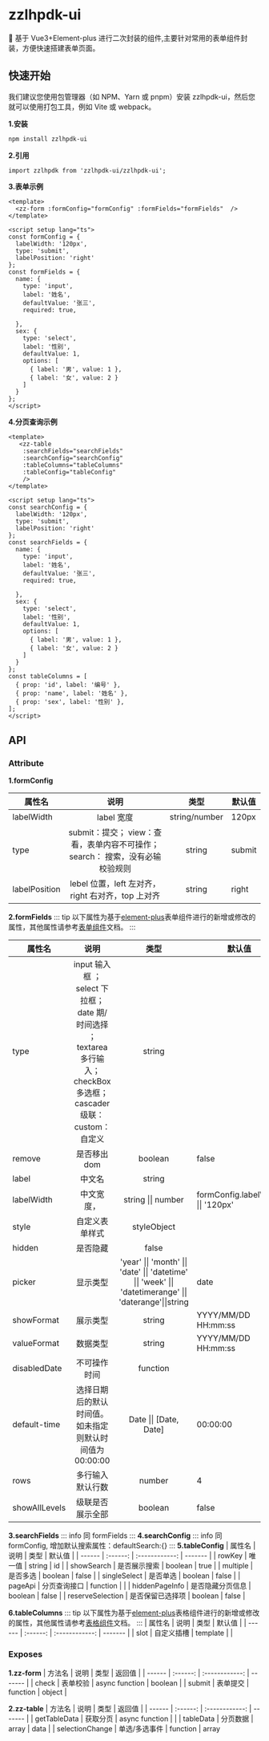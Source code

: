 # zzlhpdk-ui

 :100:
基于 Vue3+Element-plus 进行二次封装的组件,主要针对常用的表单组件封装，方便快速搭建表单页面。

## 快速开始

我们建议您使用包管理器（如 NPM、Yarn 或 pnpm）安装 zzlhpdk-ui，然后您就可以使用打包工具，例如 Vite 或 webpack。

**1.安装**

```md
npm install zzlhpdk-ui
```

**2.引用**

```js{4}
import zzlhpdk from 'zzlhpdk-ui/zzlhpdk-ui';
```

**3.表单示例**

```js{4}
<template>
  <zz-form :formConfig="formConfig" :formFields="formFields"  />
</template>

<script setup lang="ts">
const formConfig = {
  labelWidth: '120px',
  type: 'submit',
  labelPosition: 'right'
};
const formFields = {
  name: {
    type: 'input',
    label: '姓名',
    defaultValue: '张三',
    required: true,

  },
  sex: {
    type: 'select',
    label: '性别',
    defaultValue: 1,
    options: [
      { label: '男', value: 1 },
      { label: '女', value: 2 }
    ]
  }
};
</script>

```

**4.分页查询示例**

```js{4}
<template>
   <zz-table
    :searchFields="searchFields"
    :searchConfig="searchConfig"
    :tableColumns="tableColumns"
    :tableConfig="tableConfig"
    />
</template>

<script setup lang="ts">
const searchConfig = {
  labelWidth: '120px',
  type: 'submit',
  labelPosition: 'right'
};
const searchFields = {
  name: {
    type: 'input',
    label: '姓名',
    defaultValue: '张三',
    required: true,

  },
  sex: {
    type: 'select',
    label: '性别',
    defaultValue: 1,
    options: [
      { label: '男', value: 1 },
      { label: '女', value: 2 }
    ]
  }
};
const tableColumns = [
  { prop: 'id', label: '编号' },
  { prop: 'name', label: '姓名' },
  { prop: 'sex', label: '性别' },
];
</script>

```

## API

### Attribute

**1.formConfig**

| 属性名        |                                     说明                                      |     类型      | 默认值 |
| ------------- | :---------------------------------------------------------------------------: | :-----------: | ------ |
| labelWidth    |                                  label 宽度                                   | string/number | 120px  |
| type          | submit：提交； view：查看，表单内容不可操作； search： 搜索，没有必输校验规则 |    string     | submit |
| labelPosition |               lebel 位置，left 左对齐，right 右对齐，top 上对齐               |    string     | right  |

**2.formFields**
::: tip
以下属性为基于[element-plus](https://element-plus.org/zh-CN/)表单组件进行的新增或修改的属性，其他属性请参考[表单组件](https://element-plus.org/zh-CN/component/form.html)文档。
:::

| 属性名        |                                                         说明                                                         |                                                                                类型                                                                                 | 默认值                                     |
| ------------- | :------------------------------------------------------------------------------------------------------------------: | :-----------------------------------------------------------------------------------------------------------------------------------------------------------------: | ------------------------------------------ |
| type          | input 输入框 ；select 下拉框； date 期/时间选择 ；textarea 多行输入；checkBox 多选框； cascader 级联：custom：自定义 |                                                                               string                                                                                |                                            |
| remove        |                                                     是否移出 dom                                                     |                                                                               boolean                                                                               | false                                      |
| label         |                                                        中文名                                                        |                                                                               string                                                                                |                                            |
| labelWidth    |                                                      中文宽度，                                                      |                                                                     string &#124;&#124; number                                                                      | formConfig.labelWidth &#124;&#124; '120px' |
| style         |                                                    自定义表单样式                                                    |                                                                             styleObject                                                                             |                                            |
| hidden        |                                                       是否隐藏                                                       |                                                                                false                                                                                |                                            |
| picker        |                                                       显示类型                                                       | 'year' &#124;&#124; 'month' &#124;&#124; 'date' &#124;&#124; 'datetime' &#124;&#124; 'week' &#124;&#124; 'datetimerange' &#124;&#124; 'daterange'&#124;&#124;string | date                                       |
| showFormat    |                                                       展示类型                                                       |                                                                               string                                                                                | YYYY/MM/DD HH:mm:ss                        |
| valueFormat   |                                                       数据类型                                                       |                                                                               string                                                                                | YYYY/MM/DD HH:mm:ss                        |
| disabledDate  |                                                     不可操作时间                                                     |                                                                              function                                                                               |                                            |
| default-time  |                               选择日期后的默认时间值。 如未指定则默认时间值为 00:00:00                               |                                                                   Date &#124;&#124; [Date, Date]                                                                    | 00:00:00                                   |
| rows          |                                                   多行输入默认行数                                                   |                                                                               number                                                                                | 4                                          |
| showAllLevels |                                                   级联是否展示全部                                                   |                                                                               boolean                                                                               | false                                      |

**3.searchFields**
::: info
同 formFields
:::
**4.searchConfig**
::: info
同 formConfig, 增加默认搜索属性：defaultSearch:{}
:::
**5.tableConfig**
| 属性名 | 说明 | 类型 | 默认值 |
| ------ | :------: | :------------: | ------- |
| rowKey | 唯一值 | string | id |
| showSearch | 是否展示搜索 | boolean | true |
| multiple | 是否多选 | boolean | false |
| singleSelect | 是否单选 | boolean | false |
| pageApi | 分页查询接口 | function | |
| hiddenPageInfo | 是否隐藏分页信息 | boolean | false |
| reserveSelection | 是否保留已选择项 | boolean | false |

**6.tableColumns**
::: tip
以下属性为基于[element-plus](https://element-plus.org/zh-CN/)表格组件进行的新增或修改的属性，其他属性请参考[表格组件](https://element-plus.org/zh-CN/component/table.html)文档。
:::
| 属性名 | 说明 | 类型 | 默认值 |
| ------ | :------: | :------------: | ------- |
| slot | 自定义插槽 | template | |

### Exposes

**1.zz-form**
| 方法名 | 说明 | 类型 | 返回值 |
| ------ | :------: | :------------: | ------- |
| check | 表单校验 | async function | boolean |
| submit | 表单提交 | function | object |

**2.zz-table**
| 方法名 | 说明 | 类型 | 返回值 |
| ------ | :------: | :------------: | ------- |
| getTableData | 获取分页 | async function | |
| tableData | 分页数据 | array | data |
| selectionChange | 单选/多选事件 | function | array

